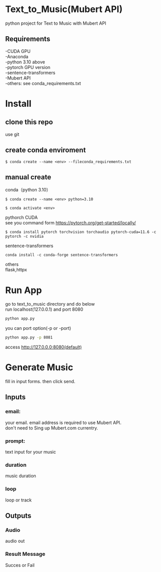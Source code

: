 # Text_to_Music(Mubert API)

python project for Text to Music with Mubert API

## Requirements

-CUDA GPU<br>
-Anaconda<br>
-python 3.10 above<br>
-pytorch GPU version<br>
-sentence-transformers<br>
-Mubert API<br>
-others: see conda_requirements.txt<br>

# Install

## clone this repo

use git

## create conda enviroment

```conda
$ conda create --name <env> --fileconda_requirements.txt
```

## manual create

conda（python 3.10）

```conda
$ conda create --name <env> python=3.10
```

```conda
$ conda activate <env>
```

pythorch CUDA<br>
see you command form https://pytorch.org/get-started/locally/

```conda
$ conda install pytorch torchvision torchaudio pytorch-cuda=11.6 -c pytorch -c nvidia
```

sentence-transformers

```conda
conda install -c conda-forge sentence-transformers
```

others<br>
flask,httpx

# Run App

go to text_to_music directory and do below<br>
run localhost(127.0.0.1) and port 8080<br>

```bash
python app.py
```

you can port option(-p or -port)

```bash
python app.py -p 8081
```

access http://127.0.0.0:8080(default)

# Generate Music

fill in input forms. then click send.

## Inputs

### email:

your email. email address is required to use Mubert API. <br>
don't need to Sing up Mubert.com currentry.

### prompt:

text input for your music<br>

### duration

music duration

### loop

loop or track

## Outputs

### Audio

audio out

### Result Message

Succes or Fail
